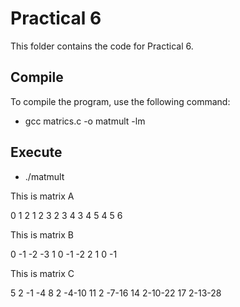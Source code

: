 # Practical 6

This folder contains the code for Practical 6.

## Compile

To compile the program, use the following command:

* gcc matrics.c -o matmult -lm

## Execute

* ./matmult

 This is matrix A

  0  1  2
  1  2  3
  2  3  4
  3  4  5
  4  5  6

 This is matrix B

  0 -1 -2 -3
  1  0 -1 -2
  2  1  0 -1

 This is matrix C

  5  2 -1 -4
  8  2 -4-10
 11  2 -7-16
 14  2-10-22
 17  2-13-28





